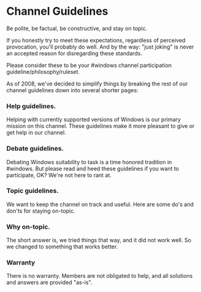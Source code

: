 # Channel Guidelines

Be polite,
be factual,
be constructive,
and stay on topic.

If you honestly try to meet these expectations, regardless of perceived provocation, you'll probably do well. And by the way: "just joking" is never an accepted reason for disregarding these standards.

Please consider these to be your \#windows channel participation guideline/philosophy/ruleset. 


As of 2008, we've decided to simplify things by breaking the rest of our channel guidelines down into several shorter pages:

### Help guidelines.
Helping with currently supported versions of Windows is our primary mission on this channel. These guidelines make it more pleasant to give or get help in our channel.

### Debate guidelines.
Debating Windows suitability to task is a time honored tradition in \#windows. But please read and heed these guidelines if you want to participate, OK?  We're not here to rant at. 

### Topic guidelines.
We want to keep the channel on track and useful. Here are some do's and don'ts for staying on-topic.

### Why on-topic.
The short answer is, we tried things that way, and it did not work well. So we changed to something that works better.

### Warranty
There is no warranty. Members are not obligated to help, and all solutions and answers are provided "as-is".
